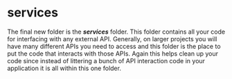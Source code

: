 # services

The final new folder is the ***services*** folder. This folder contains all your code for interfacing with any external API. Generally, on larger projects you will have many different APIs you need to access and this folder is the place to put the code that interacts with those APIs. Again this helps clean up your code since instead of littering a bunch of API interaction code in your application it is all within this one folder.